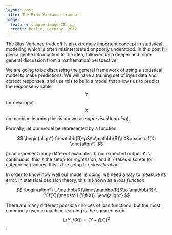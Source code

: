 ```yaml
---
layout: post
title: The Bias-Variance tradeoff
image:
  feature: sample-image-28.jpg
  credit: Berlin, Germany, 2012
---
```


The Bias-Variance tradeoff is an extremely important concept in statistical modelling which is often misinterpreted or poorly understood. In this post I'll give a gentle introduction to the idea, followed by a deeper and more general discussion from a mathematical perspective. 

We are going to be discussing the general framework of using a statistical model to make predictions. We will have a training set of input data and correct responses, and use this to build a model that allows us to predict the response variable $$Y$$ for new input $$X$$ (in machine learning this is known as *supervised learning*).

Formally, let our model be represented by a function

$$
\begin{align*}
f:\mathbb{R}^p&\to\mathbb{R}\\
X&\mapsto f(X)
\end{align*}
$$

$f$ can represent many different examples. If our expected output $Y$ is continuous, this is the setup for *regression*, and if $Y$ takes discrete (or categorical) values, this is the setup for *classification*. 

In order to know how well our model is doing, we need a way to measure its error. In statisical decision theory, this is known as a *loss function*

$$
\begin{align*}
L:\mathbb{R}\times\mathbb{R}&\to \mathbb{R}\\
(Y,f(X))\mapsto L(Y,f(X)).
\end{align*}
$$

There are many different possible choices of loss functions, but the most commonly used in machine learning is the squared error $$L(Y,f(X)) = (Y-f(X))^2$$. 